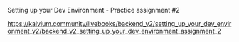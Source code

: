 Setting up your Dev Environment - Practice assignment #2

https://kalvium.community/livebooks/backend_v2/setting_up_your_dev_environment_v2/backend_v2_setting_up_your_dev_environment_assignment_2
